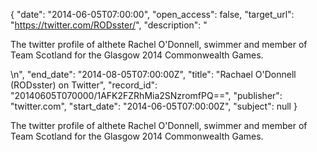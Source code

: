 {
  "date": "2014-06-05T07:00:00", 
  "open_access": false, 
  "target_url": "https://twitter.com/RODsster/", 
  "description": "<p>The twitter profile of althete Rachel O'Donnell, swimmer and member of Team Scotland for the Glasgow 2014 Commonwealth Games.</p>\n", 
  "end_date": "2014-08-05T07:00:00Z", 
  "title": "Rachael O'Donnell (RODsster) on Twitter", 
  "record_id": "20140605T070000/1AFK2FZRhMia2SNzromfPQ==", 
  "publisher": "twitter.com", 
  "start_date": "2014-06-05T07:00:00Z", 
  "subject": null
}

<p>The twitter profile of althete Rachel O'Donnell, swimmer and member of Team Scotland for the Glasgow 2014 Commonwealth Games.</p>
